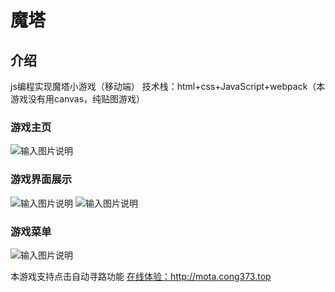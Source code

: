 # 魔塔

## 介绍
js编程实现魔塔小游戏（移动端）   技术栈：html+css+JavaScript+webpack（本游戏没有用canvas，纯贴图游戏）
### 游戏主页
![输入图片说明](https://images.gitee.com/uploads/images/2021/0902/155515_5f19db08_7789347.png "879128351-612a1e64714e0_fix732.png")
### 游戏界面展示
![输入图片说明](https://images.gitee.com/uploads/images/2021/0902/155538_a1c0826e_7789347.png "620752195-612a1ecb23453_fix732.png")
![输入图片说明](https://images.gitee.com/uploads/images/2021/0902/155554_99a4912e_7789347.png "2338416029-612a1ed857fa6_fix732.png")
### 游戏菜单
![输入图片说明](https://images.gitee.com/uploads/images/2021/0902/155604_d30db445_7789347.png "3120796083-612a1efd239ac_fix732.png")

本游戏支持点击自动寻路功能
[在线体验：](http://mota.cong373.top)http://mota.cong373.top
